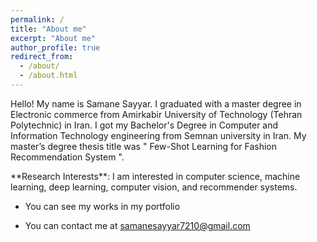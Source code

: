 ```yaml
---
permalink: /
title: "About me"
excerpt: "About me"
author_profile: true
redirect_from: 
  - /about/
  - /about.html
---
```


Hello! My name is Samane Sayyar. I graduated with a master degree in Electronic commerce from Amirkabir University of Technology (Tehran Polytechnic) in Iran.  I got my Bachelor's Degree in Computer and Information Technology engineering from Semnan university in Iran. My master’s degree thesis title was " Few-Shot Learning for Fashion Recommendation System ".



**Research Interests\**: I am interested in computer science, machine learning, deep learning, computer vision, and recommender systems. 


* You can see my works in my portfolio

* You can contact me at samanesayyar7210@gmail.com

